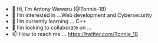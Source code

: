 - 👋 Hi, I’m Antony Waweru (@Tonnie-18)
- 👀 I’m interested in ...Web development and Cybersecurity
- 🌱 I’m currently learning ... C++
- 💞️ I’m looking to collaborate on ...
- 📫 How to reach me ... https://twitter.com/Tonnie_18

<!---
Tonnie-18/Tonnie-18 is a ✨ special ✨ repository because its `README.md` (this file) appears on your GitHub profile.
You can click the Preview link to take a look at your changes.
--->
